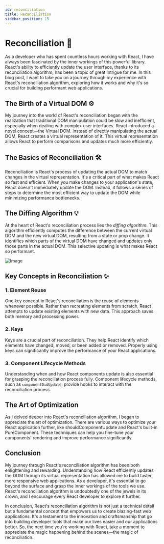 ```yaml
---
id: reconciliation
title: Reconciliation 
sidebar_position: 15
---
```

# Reconciliation 💎

As a developer who has spent countless hours working with React, I have always been fascinated by the inner workings of this powerful library. React's ability to efficiently update the user interface, thanks to its reconciliation algorithm, has been a topic of great intrigue for me. In this blog post, I want to take you on a journey through my experience with React's reconciliation algorithm, exploring how it works and why it's so crucial for building performant web applications.

## The Birth of a Virtual DOM ⚙️

My journey into the world of React's reconciliation began with the realization that traditional DOM manipulation could be slow and inefficient, especially when dealing with complex user interfaces. React introduced a novel concept—the Virtual DOM. Instead of directly manipulating the actual DOM, React creates a virtual representation of it. This virtual representation allows React to perform comparisons and updates much more efficiently.

## The Basics of Reconciliation 🛠️

Reconciliation is React's process of updating the actual DOM to match changes in the virtual representation. It's a critical part of what makes React so fast and efficient. When you make changes to your application's state, React doesn't immediately update the DOM. Instead, it follows a series of steps to determine the most efficient way to update the DOM while minimizing performance bottlenecks.

## The Diffing Algorithm 💡 

At the heart of React's reconciliation process lies the _diffing algorithm_. This algorithm efficiently computes the difference between the current virtual DOM and the new virtual DOM, resulting from a state or prop change. It identifies which parts of the virtual DOM have changed and updates only those parts in the actual DOM. This selective updating is what makes React so performant.

![Image](https://miro.medium.com/v2/resize:fit:638/0*fFLhD2DrRCW3S2NB.)


## Key Concepts in Reconciliation ✨

### 1. Element Reuse

One key concept in React's reconciliation is the reuse of elements whenever possible. Rather than recreating elements from scratch, React attempts to update existing elements with new data. This approach saves both memory and processing power.

### 2. Keys

Keys are a crucial part of reconciliation. They help React identify which elements have changed, moved, or been added or removed. Properly using keys can significantly improve the performance of your React applications.

### 3. Component Lifecycle Methods

Understanding when and how React components update is also essential for grasping the reconciliation process fully. Component lifecycle methods, such as `componentDidUpdate`, provide hooks to interact with the reconciliation process.

## The Art of Optimization

As I delved deeper into React's reconciliation algorithm, I began to appreciate the art of optimization. There are various ways to optimize your React application further, like shouldComponentUpdate and React's built-in PureComponent. These techniques can help you fine-tune your components' rendering and improve performance significantly.

## Conclusion

My journey through React's reconciliation algorithm has been both enlightening and rewarding. Understanding how React efficiently updates the DOM through its virtual representation has allowed me to build faster, more responsive web applications. As a developer, it's essential to go beyond the surface and grasp the inner workings of the tools we use. React's reconciliation algorithm is undoubtedly one of the jewels in its crown, and I encourage every React developer to explore it further.

In conclusion, React's reconciliation algorithm is not just a technical detail but a fundamental concept that empowers us to create blazing-fast web applications. It's a testament to the innovation and craftsmanship that go into building developer tools that make our lives easier and our applications better. So, the next time you're working with React, take a moment to appreciate the magic happening behind the scenes—the magic of reconciliation.
